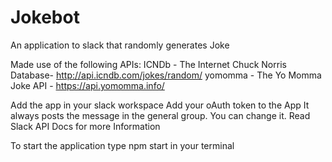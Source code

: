 # Jokebot
An application to slack that randomly generates Joke 

Made use of the following APIs:
ICNDb - The Internet Chuck Norris Database-  http://api.icndb.com/jokes/random/ 
yomomma - The Yo Momma Joke API - https://api.yomomma.info/

Add the app in your slack workspace 
Add your oAuth token to the App
It always posts the message in the general group. You can change it. Read Slack API Docs for more Information 

To start the application type npm start in your terminal
